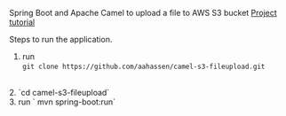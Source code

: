 Spring Boot and Apache Camel to upload a file to AWS S3 bucket
 [Project tutorial](https://javakia.com/blog/uploading-file-to-aws-s3/)

Steps to run the application. <br>
1. run<br>
`git clone https://github.com/aahassen/camel-s3-fileupload.git`
<br>
2. `cd camel-s3-fileupload`<br>
3. run  ` mvn spring-boot:run`
